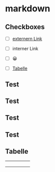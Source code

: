 # markdown

## Checkboxes

- [ ] [externern Link](https://docs.github.com/de)
- [ ] interner Link
- [ ] :grinning:
- [ ] [Tabelle](#Tabelle)


## Test





## Test







## Test





## Test




## Tabelle

|   |   |   |   |   |
|---|---|---|---|---|
|   |   |   |   |   |
|   |   |   |   |   |
|   |   |   |   |   |

